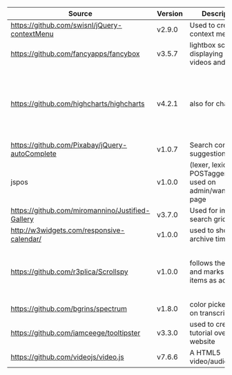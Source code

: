 | Source | Version | Description | Note |
|----------------------------------------------|---------|--------------------------------------------------------------|------------------------------------------------------------------------------------------|
| https://github.com/swisnl/jQuery-contextMenu | v2.9.0 | Used to create context menu |  |
| https://github.com/fancyapps/fancybox | v3.5.7 | lightbox script for displaying images, videos and more |  |
| https://github.com/highcharts/highcharts | v4.2.1 | also for charts | NEW VERSION AVAILABLE, should be replaced by PrimeFaces ChartJS |
| https://github.com/Pixabay/jQuery-autoComplete | v1.0.7 | Search completion suggestion |  |
| jspos | v1.0.0 | (lexer, lexicon, POSTagger) - used on admin/wanderer.jsf page |  |
| https://github.com/miromannino/Justified-Gallery | v3.7.0 | Used for images search grid |  |
| http://w3widgets.com/responsive-calendar/ | v1.0.0 | used to show archive timeline |  |
| https://github.com/r3plica/Scrollspy | v1.0.0 | follows the scroll and marks nav items as active | The source file is modified according to our needs |
| https://github.com/bgrins/spectrum | v1.8.0 | color picker, used on transcript page |  |
| https://github.com/iamceege/tooltipster | v3.3.0 | used to create tutorial over website | NEW VERSION AVAILABLE |
| https://github.com/videojs/video.js | v7.6.6 | A HTML5 video/audio player |  |
